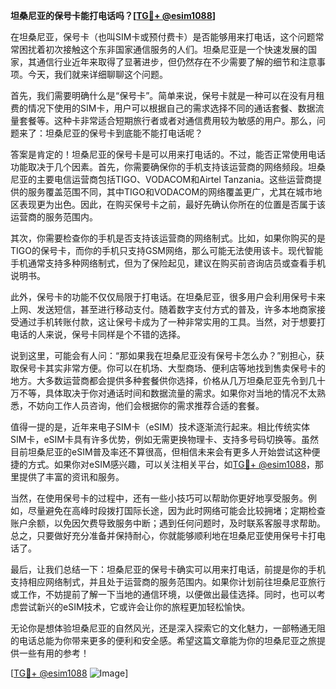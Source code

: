 **坦桑尼亚的保号卡能打电话吗？[[TG💪+ @esim1088](https://t.me/s/esim1088)]**

在坦桑尼亚，保号卡（也叫SIM卡或预付费卡）是否能够用来打电话，这个问题常常困扰着初次接触这个东非国家通信服务的人们。坦桑尼亚是一个快速发展的国家，其通信行业近年来取得了显著进步，但仍然存在不少需要了解的细节和注意事项。今天，我们就来详细聊聊这个问题。

首先，我们需要明确什么是“保号卡”。简单来说，保号卡就是一种可以在没有月租费的情况下使用的SIM卡，用户可以根据自己的需求选择不同的通话套餐、数据流量套餐等。这种卡非常适合短期旅行者或者对通信费用较为敏感的用户。那么，问题来了：坦桑尼亚的保号卡到底能不能打电话呢？

答案是肯定的！坦桑尼亚的保号卡是可以用来打电话的。不过，能否正常使用电话功能取决于几个因素。首先，你需要确保你的手机支持该运营商的网络频段。坦桑尼亚的主要电信运营商包括TIGO、VODACOM和Airtel Tanzania。这些运营商提供的服务覆盖范围不同，其中TIGO和VODACOM的网络覆盖更广，尤其在城市地区表现更为出色。因此，在购买保号卡之前，最好先确认你所在的位置是否属于该运营商的服务范围内。

其次，你需要检查你的手机是否支持该运营商的网络制式。比如，如果你购买的是TIGO的保号卡，而你的手机只支持GSM网络，那么可能无法使用该卡。现代智能手机通常支持多种网络制式，但为了保险起见，建议在购买前咨询店员或查看手机说明书。

此外，保号卡的功能不仅仅局限于打电话。在坦桑尼亚，很多用户会利用保号卡来上网、发送短信，甚至进行移动支付。随着数字支付方式的普及，许多本地商家接受通过手机转账付款，这让保号卡成为了一种非常实用的工具。当然，对于想要打电话的人来说，保号卡同样是个不错的选择。

说到这里，可能会有人问：“那如果我在坦桑尼亚没有保号卡怎么办？”别担心，获取保号卡其实非常方便。你可以在机场、大型商场、便利店等地找到售卖保号卡的地方。大多数运营商都会提供多种套餐供你选择，价格从几万坦桑尼亚先令到几十万不等，具体取决于你对通话时间和数据流量的需求。如果你对当地的情况不太熟悉，不妨向工作人员咨询，他们会根据你的需求推荐合适的套餐。

值得一提的是，近年来电子SIM卡（eSIM）技术逐渐流行起来。相比传统实体SIM卡，eSIM卡具有许多优势，例如无需更换物理卡、支持多号码切换等。虽然目前坦桑尼亚的eSIM普及率还不算很高，但相信未来会有更多人开始尝试这种便捷的方式。如果你对eSIM感兴趣，可以关注相关平台，如[TG💪+ @esim1088](https://t.me/s/esim1088)，那里提供了丰富的资讯和服务。

当然，在使用保号卡的过程中，还有一些小技巧可以帮助你更好地享受服务。例如，尽量避免在高峰时段拨打国际长途，因为此时网络可能会比较拥堵；定期检查账户余额，以免因欠费导致服务中断；遇到任何问题时，及时联系客服寻求帮助。总之，只要做好充分准备并保持耐心，你就能够顺利地在坦桑尼亚使用保号卡打电话了。

最后，让我们总结一下：坦桑尼亚的保号卡确实可以用来打电话，前提是你的手机支持相应网络制式，并且处于运营商的服务范围内。如果你计划前往坦桑尼亚旅行或工作，不妨提前了解一下当地的通信环境，以便做出最佳选择。同时，也可以考虑尝试新兴的eSIM技术，它或许会让你的旅程更加轻松愉快。

无论你是想体验坦桑尼亚的自然风光，还是深入探索它的文化魅力，一部畅通无阻的电话总能为你带来更多的便利和安全感。希望这篇文章能为你的坦桑尼亚之旅提供一些有用的参考！

[[TG💪+ @esim1088](https://t.me/s/esim1088) ![Image](https://i.postimg.cc/4NQfJmqS/Snipaste-2025-05-13-00-14-12.png)]